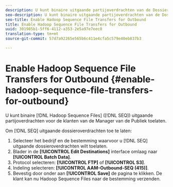 ```yaml
---
description: U kunt binaire uitgaande partijoverdrachten van de Dossiers van de Opeenvolging van de Opeenvolging van de Opeenvolging (SEQ) voor de klanten van de Manager van de Publiek toelaten.
seo-description: U kunt binaire uitgaande partijoverdrachten van de Dossiers van de Opeenvolging van de Opeenvolging van de Opeenvolging (SEQ) voor de klanten van de Manager van de Publiek toelaten.
seo-title: Enable Hadoop Sequence File Transfers for Outbound
title: Enable Hadoop Sequence File Transfers for Outbound
uuid: 301985b1-5ff6-4112-a353-2e5a97e7eec0
translation-type: tm+mt
source-git-commit: 57d7a92265e565b6c411e4cfa5c579e40eb837b3

---
```



# Enable Hadoop Sequence File Transfers for Outbound {#enable-hadoop-sequence-file-transfers-for-outbound}

U kunt binaire [!DNL Hadoop Sequence Files] ([!DNL SEQ]) uitgaande partijoverdrachten voor de klanten van de Manager van de Publiek toelaten.

<!-- REMOVED FROM PUBLIC DOCS: The advantages of using [!DNL Hadoop SEQ] files are listed in the [public documentation](https://marketing.adobe.com/resources/help/en_US/aam/outbound-seq-files.html). -->

Om [!DNL SEQ] uitgaande dossieroverdrachten toe te laten:

1. Selecteer het bedrijf en de bestemming waarvoor u [!DNL SEQ] uitgaande dossieroverdrachten wilt toelaten.
1. Blader in de **[!UICONTROL Edit Destinations]** interface omlaag naar **[!UICONTROL Batch Data]**.
1. Protocol selecteren: **[!UICONTROL FTP]** of **[!UICONTROL S3]**.
1. Indeling selecteren: **[!UICONTROL AAM-Outbound-SEQ (415)]**.
1. Bevestig door onder aan **[!UICONTROL Save]** de pagina te klikken. De klant kan nu Hadoop Sequence Files naar de bestemming verzenden.
